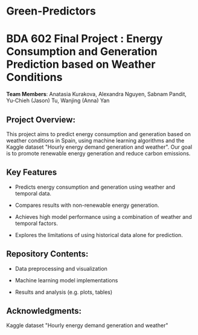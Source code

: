 # Green-Predictors
# BDA 602 Final Project : Energy Consumption and Generation Prediction based on Weather Conditions 
**Team Members**:
Anatasia Kurakova,
Alexandra Nguyen,
Sabnam Pandit,
Yu-Chieh (Jason) Tu,
Wanjing (Anna) Yan

## Project Overview:
This project aims to predict energy consumption and generation based on weather conditions in Spain, using machine learning algorithms and the Kaggle dataset "Hourly energy demand generation and weather". Our goal is to promote renewable energy generation and reduce carbon emissions.

## Key Features
- Predicts energy consumption and generation using weather and temporal data.

- Compares results with non-renewable energy generation.

- Achieves high model performance using a combination of weather and temporal factors.

- Explores the limitations of using historical data alone for prediction.

## Repository Contents:
- Data preprocessing and visualization 

- Machine learning model implementations 

- Results and analysis (e.g. plots, tables)

## Acknowledgments:
Kaggle dataset "Hourly energy demand generation and weather"

